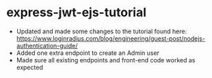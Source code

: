 # express-jwt-ejs-tutorial

- Updated and made some changes to the tutorial found here:
https://www.loginradius.com/blog/engineering/guest-post/nodejs-authentication-guide/
- Added one extra endpoint to create an Admin user
- Made sure all existing endpoints and front-end code worked as expected
